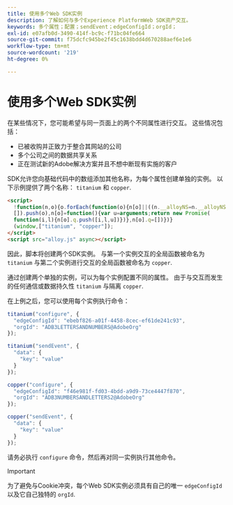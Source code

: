 ```yaml
---
title: 使用多个Web SDK实例
description: 了解如何与多个Experience PlatformWeb SDK资产交互。
keywords: 多个属性；配置；sendEvent；edgeConfigId；orgId；
exl-id: e07afb0d-3490-414f-bc9c-f71bc04fe664
source-git-commit: f75dcfc945be2f45c1638bdd4d670288aef6e1e6
workflow-type: tm+mt
source-wordcount: '219'
ht-degree: 0%

---
```


# 使用多个Web SDK实例

在某些情况下，您可能希望与同一页面上的两个不同属性进行交互。 这些情况包括：

* 已被收购并正致力于整合其网站的公司
* 多个公司之间的数据共享关系
* 正在测试新的Adobe解决方案并且不想中断现有实施的客户

SDK允许您向基础代码中的数组添加其他名称，为每个属性创建单独的实例。 以下示例提供了两个名称： `titanium` 和 `copper`.

```html
<script>
  !function(n,o){o.forEach(function(o){n[o]||((n.__alloyNS=n.__alloyNS||
  []).push(o),n[o]=function(){var u=arguments;return new Promise(
  function(i,l){n[o].q.push([i,l,u])})},n[o].q=[])})}
  (window,["titanium", "copper"]);
</script>
<script src="alloy.js" async></script>
```

因此，脚本将创建两个SDK实例。 与第一个实例交互的全局函数被命名为 `titanium` 与第二个实例进行交互的全局函数被命名为 `copper`.

通过创建两个单独的实例，可以为每个实例配置不同的属性。 由于与交互而发生的任何通信或数据持久性 `titanium` 与隔离 `copper`.

在上例之后，您可以使用每个实例执行命令：

```javascript
titanium("configure", {
  "edgeConfigId": "ebebf826-a01f-4458-8cec-ef61de241c93",
  "orgId": "ADB3LETTERSANDNUMBERS@AdobeOrg"
});

titanium("sendEvent", {
  "data": {
    "key": "value"
  }
});

copper("configure", {
  "edgeConfigId": "f46e981f-fd03-4bdd-a9d9-73ce4447f870",
  "orgId": "ADB3NUMBERSANDLETTERS2@AdobeOrg"
});

copper("sendEvent", {
  "data": {
    "key": "value"
  }
});
```

请务必执行 `configure` 命令，然后再对同一实例执行其他命令。

>[!IMPORTANT]
>
>为了避免与Cookie冲突，每个Web SDK实例必须具有自己的唯一 `edgeConfigId` 以及它自己独特的 `orgId`.
